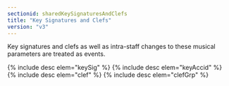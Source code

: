```yaml
---
sectionid: sharedKeySignaturesAndClefs
title: "Key Signatures and Clefs"
version: "v3"
---
```


Key signatures and clefs as well as intra-staff changes to these musical parameters
are
treated as events.



{% include desc elem="keySig" %}
{% include desc elem="keyAccid" %}
{% include desc elem="clef" %}
{% include desc elem="clefGrp" %}




